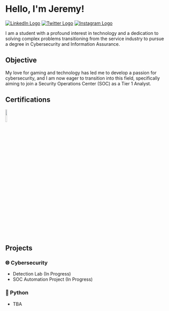 # Hello, I'm Jeremy!
<a href="https://www.linkedin.com/in/jduongme/"><img src="https://img.shields.io/badge/-LinkedIn-0072b1?&style=for-the-badge&logo=linkedin&logoColor=white" alt=" LinkedIn Logo"/></a>
<a href="https://twitter.com/jduong_dev"><img src="https://img.shields.io/badge/-Twitter-1DA1F2?style=for-the-badge&logo=twitter&logoColor=white" alt="Twitter Logo"/></a>
<a href="https://linkedin.com/in/jduongme"><img src="https://img.shields.io/badge/-Instagram-E4405F?style=for-the-badge&logo=instagram&logoColor=white" alt="Instagram Logo"></a>

I am a student with a profound interest in technology and a dedication to solving complex problems transitioning from the service industry to pursue a degree in Cybersecurity and Information Assurance.

## Objective

My love for gaming and technology has led me to develop a passion for cybersecurity, and I am now eager to transition into this field, specifically aiming to join a Security Operations Center (SOC) as a Tier 1 Analyst.

## Certifications
<div>
<a href="https://www.credly.com/badges/920f1d48-b570-448d-8183-6b5cb5709f7e">
  <img src="https://github.com/jduong-me/GitHub-Image-Hosting/assets/128167475/980dc00b-1f23-4ad4-b8e7-92b498c004cf" width="10%" height="10%">
</a>
<div>

## Projects
### 🌐 Cybersecurity
- Detection Lab (In Progress)
- SOC Automation Project (In Progress)
### 🐍 Python
- TBA

<!--
**jduong-me/jduong-me** is a ✨ _special_ ✨ repository because its `README.md` (this file) appears on your GitHub profile.

Here are some ideas to get you started:

- 🔭 I’m currently working on ...
- 🌱 I’m currently learning ...
- 👯 I’m looking to collaborate on ...
- 🤔 I’m looking for help with ...
- 💬 Ask me about ...
- 📫 How to reach me: ...
- 😄 Pronouns: ...
- ⚡ Fun fact: ...
-->
